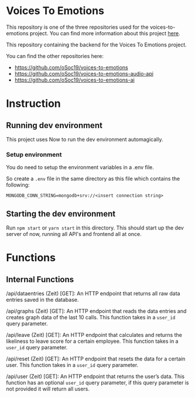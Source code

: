 # Voices To Emotions

This repository is one of the three repositories used for the voices-to-emotions project. You can find more information about this project [here](https://osoc19.github.io/voices-to-emotions/).

This repository containing the backend for the Voices To Emotions project.

You can find the other repositories here:
* https://github.com/oSoc19/voices-to-emotions
* https://github.com/oSoc19/voices-to-emotions-audio-api
* https://github.com/oSoc19/voices-to-emotions-ai

# Instruction
## Running dev environment

This project uses Now to run the dev environment automagically.

### Setup environment

You do need to setup the environment variables in a .env file.

So create a `.env` file in the same directory as this file which contains the following:

```shell
MONGODB_CONN_STRING=mongodb+srv://<insert connection string>
```

## Starting the dev environment

Run `npm start` or `yarn start` in this directory.
This should start up the dev server of now, running all API's and frontend all at once.

# Functions

## Internal Functions

/api/dataentries (Zeit) [GET]: An HTTP endpoint that returns all raw data entries saved in the database.

/api/graphs (Zeit) [GET]: An HTTP endpoint that reads the data entries and creates graph data of the last 10 calls. This function takes in a `user_id` query parameter.

/api/leave (Zeit) [GET]: An HTTP endpoint that calculates and returns the likeliness to leave score for a certain employee. This function takes in a `user_id` query parameter.

/api/reset (Zeit) [GET]: An HTTP endpoint that resets the data for a certain user. This function takes in a `user_id` query parameter.

/api/user (Zeit) [GET]: An HTTP endpoint that returns the user’s data. This function has an optional `user_id` query parameter, if this query parameter is not provided it will return all users.
